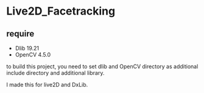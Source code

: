 # Live2D_Facetracking
## require
* Dlib 19.21
* OpenCV 4.5.0

to build this project, you need to set dlib and OpenCV directory as additional include directory and additional library.

I made this for live2D and DxLib.
